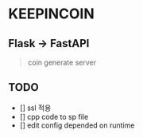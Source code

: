 # KEEPINCOIN


## Flask -> FastAPI
> coin generate server



## TODO
- [] ssl 적용
- [] cpp code to sp file
- [] edit config depended on runtime